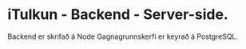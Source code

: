 # iTulkun - Backend - Server-side. 

Backend er skrifað á Node
Gagnagrunnskerfi er keyrað á PostgreSQL. 
